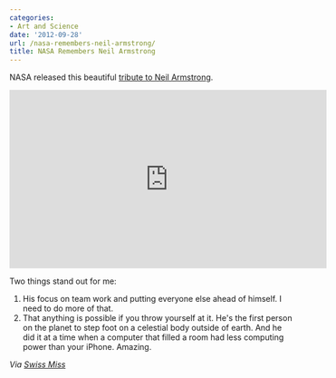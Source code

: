 ```yaml
---
categories:
- Art and Science
date: '2012-09-28'
url: /nasa-remembers-neil-armstrong/
title: NASA Remembers Neil Armstrong
---
```


NASA released this beautiful <a href="https://www.youtube.com/watch?v=1pQKZc2AXW0">tribute to Neil Armstrong</a>.

<iframe class="aligncenter" width="560" height="315" src="https://www.youtube.com/embed/1pQKZc2AXW0?rel=0" frameborder="0" allowfullscreen></iframe>

Two things stand out for me:
<ol>
<li>His focus on team work and putting everyone else ahead of himself. I need to do more of that.</li>
<li>That anything is possible if you throw yourself at it. He's the first person on the planet to step foot on a celestial body outside of earth. And he did it at a time when a computer that filled a room had less computing power than your iPhone. Amazing.</li>
</ol>

<em>Via <a href="http://www.swiss-miss.com/2012/09/nasa-remembers-neil-armstrong.html">Swiss Miss</a></em>